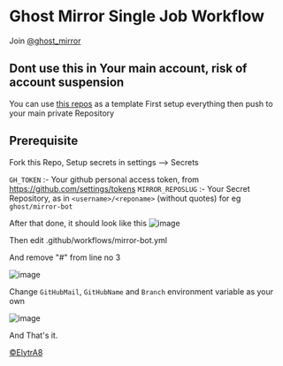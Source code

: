 # Ghost Mirror Single Job Workflow
Join [@ghost_mirror](https://t.me/ghost_mirror)

## Dont use this in Your main account, risk of account suspension

You can use [this repos](https://github.com/ghostmirrorlab/mirror-bot-repos) as a template
First setup everything then push to your main private Repository

## Prerequisite
Fork this Repo,
Setup secrets in settings --> Secrets


`GH_TOKEN` :- Your github personal access token, from https://github.com/settings/tokens
`MIRROR_REPOSLUG` :- Your Secret Repository, as in `<username>/<reponame>` (without quotes) for eg `ghost/mirror-bot`

  
After that done, it should look like this
![image](https://user-images.githubusercontent.com/77688759/120898707-a2224800-c649-11eb-8b5c-4f184736e717.png)


Then edit .github/workflows/mirror-bot.yml

And remove "#" from line no 3


![image](https://user-images.githubusercontent.com/77688759/131170352-25aa1f1d-099a-47bd-9fd0-a25d561af2b3.png)


Change `GitHubMail`, `GitHubName` and `Branch` environment variable as your own

![image](https://user-images.githubusercontent.com/77688759/120898733-c54cf780-c649-11eb-9b80-058d4500df29.png)

And That's it.

[©ElytrA8](https://github.com/ElytrA8)
